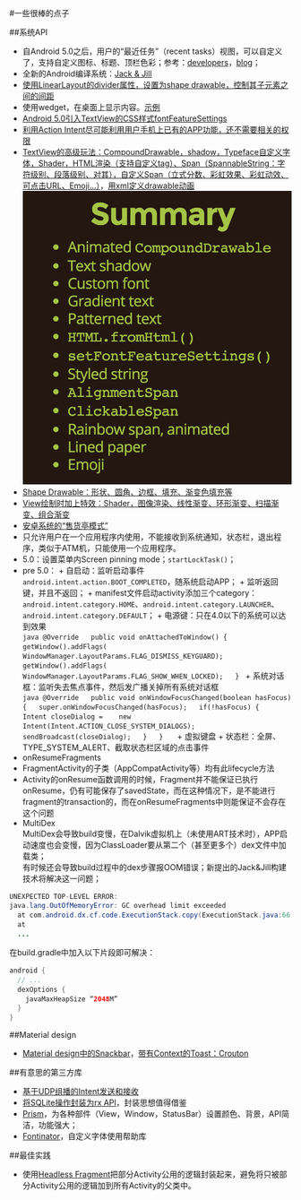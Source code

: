 #一些很棒的点子

##系统API
+  自Android 5.0之后，用户的“最近任务”（recent tasks）视图，可以自定义了，支持自定义图标、标题、顶栏色彩；参考：[developers](https://developer.android.com/guide/components/recents.html)，[blog](https://www.bignerdranch.com/blog/polishing-your-Android-overview-screen-entry/?utm_source=Android+Weekly&utm_campaign=22c3800806-Android_Weekly_130&utm_medium=email&utm_term=0_4eb677ad19-22c3800806-337892465)；
+  全新的Android编译系统：[Jack & Jill](http://tools.android.com/tech-docs/jackandjill)
+  [使用LinearLayout的divider属性，设置为shape drawable，控制其子元素之间的间距](http://cyrilmottier.com/2014/11/17/grid-spacing-on-android/?utm_source=Android+Weekly&utm_campaign=22c3800806-Android_Weekly_130&utm_medium=email&utm_term=0_4eb677ad19-22c3800806-337892465)
+  使用wedget，在桌面上显示内容。[示例](http://ptrprograms.blogspot.com/2014/11/building-widget-to-silence-phone.html?utm_source=Android+Weekly&utm_campaign=22c3800806-Android_Weekly_130&utm_medium=email&utm_term=0_4eb677ad19-22c3800806-337892465)
+  [Android 5.0引入TextView的CSS样式fontFeatureSettings](http://blog.sqisland.com/2014/11/android-stacked-fractions.html?utm_source=Android+Weekly&utm_campaign=22c3800806-Android_Weekly_130&utm_medium=email&utm_term=0_4eb677ad19-22c3800806-337892465)
+  [利用Action Intent尽可能利用用户手机上已有的APP功能，还不需要相关的权限](http://ryanharter.com/blog/2014/11/26/whats-your-intent/?utm_source=Android+Weekly&utm_campaign=22c3800806-Android_Weekly_130&utm_medium=email&utm_term=0_4eb677ad19-22c3800806-337892465)
+  [TextView的高级玩法：CompoundDrawable，shadow，Typeface自定义字体，Shader，HTML渲染（支持自定义tag）、Span（SpannableString：字符级别、段落级别、对其），自定义Span（立式分数、彩虹效果、彩虹动效、可点击URL、Emoji...）](http://chiuki.github.io/advanced-android-textview/)，[用xml定义drawable动画](http://chiuki.github.io/advanced-android-textview/#/3)
	![AdvancedTextView.png](assets/AdvancedTextView.png)
+  [Shape Drawable：形状、圆角、边框、填充、渐变色填充等](http://trinea.iteye.com/blog/1483949)
+  [View绘制时加上特效：Shader，图像渲染、线性渐变、环形渐变、扫描渐变、组合渐变](http://blog.csdn.net/ldj299/article/details/6166071)
+  [安卓系统的“售货亭模式”](http://cases.azoft.com/android-kiosk-mode-rules-restrictions/)
  +  只允许用户在一个应用程序内使用，不能接收到系统通知，状态栏，退出程序，类似于ATM机，只能使用一个应用程序。
  +  5.0：设置菜单内Screen pinning mode；`startLockTask()`；
  +  pre 5.0：
    +  自启动：监听启动事件`android.intent.action.BOOT_COMPLETED`，随系统启动APP；
	+  监听返回键，并且不返回；
	+  manifest文件启动activity添加三个category：`android.intent.category.HOME`、`android.intent.category.LAUNCHER`、`android.intent.category.DEFAULT`；
	+  电源键：只在4.0以下的系统可以达到效果  
	```java
	@Override  
	public void onAttachedToWindow() {  
	    getWindow().addFlags(  
	        WindowManager.LayoutParams.FLAG_DISMISS_KEYGUARD);  
	    getWindow().addFlags(  
	        WindowManager.LayoutParams.FLAG_SHOW_WHEN_LOCKED);  
	}
	```
	+  系统对话框：监听失去焦点事件，然后发广播关掉所有系统对话框  
	```java
	@Override  
	public void onWindowFocusChanged(boolean hasFocus) {  
	  super.onWindowFocusChanged(hasFocus);  
	  if(!hasFocus) {  
	    Intent closeDialog =   
	          new Intent(Intent.ACTION_CLOSE_SYSTEM_DIALOGS);  
	    sendBroadcast(closeDialog);  
	  }  
	}  
	```
	+  虚拟键盘
	+  状态栏：全屏、TYPE_SYSTEM_ALERT、截取状态栏区域的点击事件
+  onResumeFragments
  +  FragmentActivity的子类（AppCompatActivity等）均有此lifecycle方法
  +  Activity的onResume函数调用的时候，Fragment并不能保证已执行onResume，仍有可能保存了savedState，而在这种情况下，是不能进行fragment的transaction的，而在onResumeFragments中则能保证不会存在这个问题
+  MultiDex  
MultiDex会导致build变慢，在Dalvik虚拟机上（未使用ART技术时），APP启动速度也会变慢，因为ClassLoader要从第二个（甚至更多个）dex文件中加载类；  
有时候还会导致build过程中的dex步骤报OOM错误；新提出的Jack&Jill构建技术将解决这一问题；  
```java
UNEXPECTED TOP-LEVEL ERROR:
java.lang.OutOfMemoryError: GC overhead limit exceeded
  at com.android.dx.cf.code.ExecutionStack.copy(ExecutionStack.java:66)
  at 
  ...
```  
在build.gradle中加入以下片段即可解决：  
```groovy
android {
  // ...
  dexOptions {
    javaMaxHeapSize “2048M”
  }
}
```


##Material design
+  [Material design中的Snackbar](https://github.com/nispok/snackbar/)，[带有Context的Toast：Crouton](https://github.com/keyboardsurfer/Crouton)


##有意思的第三方库
+  [基于UDP组播的Intent发送和接收](http://www.androidzeitgeist.com/2014/11/introducing-android-network-intents17.html?utm_source=Android+Weekly&utm_campaign=a94f126150-Android_Weekly_129&utm_medium=email&utm_term=0_4eb677ad19-a94f126150-337892465)
+  [将SQLite操作封装为rx API](http://beust.com/weblog/2015/06/01/easy-sqlite-on-android-with-rxjava/)，封装思想值得借鉴
+  [Prism](https://blog.stylingandroid.com/prism-fundamentals-part-1)，为各种部件（View，Window，StatusBar）设置颜色、背景，API简洁，功能强大；
+  [Fontinator](https://github.com/svendvd/fontinator)，自定义字体使用帮助库

##最佳实践
+  使用[Headless Fragment](Fragments.md#使用fragment进行后台处理headless-fragment)把部分Activity公用的逻辑封装起来，避免将只被部分Activity公用的逻辑加到所有Activity的父类中。